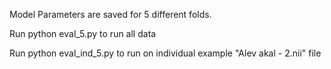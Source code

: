 Model Parameters are saved for 5 different folds. 

Run python eval_5.py to run all data

Run python eval_ind_5.py to run on individual example "Alev akal - 2.nii" file
